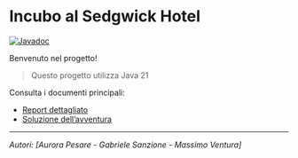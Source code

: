 # Incubo al Sedgwick Hotel 
[![Javadoc](https://img.shields.io/badge/JavaDoc-Online-green)](https://whiteenderman14.github.io/ectotext-game/javadoc/)

Benvenuto nel progetto!

> Questo progetto utilizza Java 21

Consulta i documenti principali:

- [Report dettagliato](doc/Report.md)
- [Soluzione dell’avventura](doc/Soluzione.md)

---

_Autori: [Aurora Pesare - Gabriele Sanzione - Massimo Ventura]_
